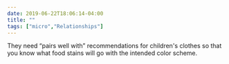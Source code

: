 ```yaml
---
date: 2019-06-22T18:06:14-04:00
title: ""
tags: ["micro","Relationships"]
---
```

They need “pairs well with” recommendations for children's clothes so that you know what food stains will go with the intended color scheme.
